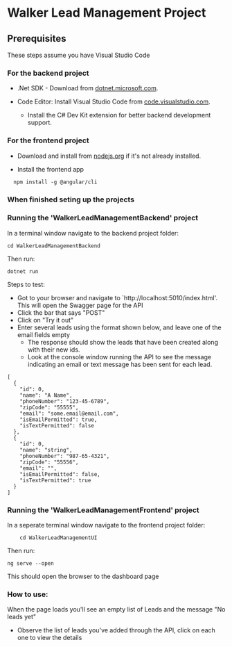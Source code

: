 # Walker Lead Management Project

## Prerequisites

These steps assume you have Visual Studio Code

### For the backend project

- .Net SDK - Download from [dotnet.microsoft.com](https://dotnet.microsoft.com/en-us/download).

- Code Editor: Install Visual Studio Code from [code.visualstudio.com](https://code.visualstudio.com/).
  - Install the C# Dev Kit extension for better backend development support.

### For the frontend project

- Download and install from [nodejs.org](https://nodejs.org/) if it's not already installed.

- Install the frontend app

```
  npm install -g @angular/cli
```

### When finished seting up the projects

### Running the 'WalkerLeadManagementBackend' project

In a terminal window navigate to the backend project folder:

```
cd WalkerLeadManagementBackend
```

Then run:

```
dotnet run
```

Steps to test:

- Got to your browser and navigate to `http://localhost:5010/index.html'. This will open the Swagger page for the API
- Click the bar that says "POST"
- Click on "Try it out"
- Enter several leads using the format shown below, and leave one of the email fields empty
  - The response should show the leads that have been created along with their new ids.
  - Look at the console window running the API to see the message indicating an email or text message has been sent for each lead.

```
[
  {
    "id": 0,
    "name": "A Name",
    "phoneNumber": "123-45-6789",
    "zipCode": "55555",
    "email": "some.email@email.com",
    "isEmailPermitted": true,
    "isTextPermitted": false
  },
  {
    "id": 0,
    "name": "string",
    "phoneNumber": "987-65-4321",
    "zipCode": "55556",
    "email": "",
    "isEmailPermitted": false,
    "isTextPermitted": true
  }
]
```

### Running the 'WalkerLeadManagementFrontend' project

In a seperate terminal window navigate to the frontend project folder:

```
    cd WalkerLeadManagementUI
```

Then run:

```
ng serve --open
```

This should open the browser to the dashboard page

### How to use:

When the page loads you'll see an empty list of Leads and the message "No leads yet"

- Observe the list of leads you've added through the API, click on each one to view the details

